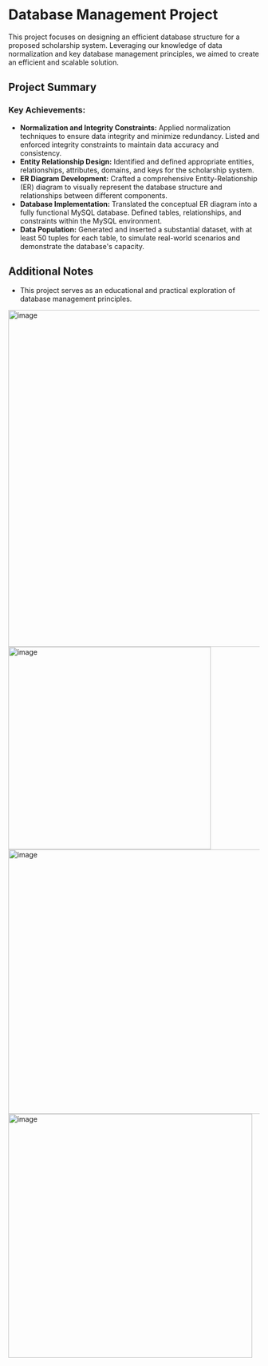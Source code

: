 # Database Management Project
This project focuses on designing an efficient database structure for a proposed scholarship system. Leveraging our knowledge of data normalization and key database management principles, we aimed to create an efficient and scalable solution.

## Project Summary

### Key Achievements:
- **Normalization and Integrity Constraints:** Applied normalization techniques to ensure data integrity and minimize redundancy. Listed and enforced integrity constraints to maintain data accuracy and consistency.
- **Entity Relationship Design:** Identified and defined appropriate entities, relationships, attributes, domains, and keys for the scholarship system.
- **ER Diagram Development:** Crafted a comprehensive Entity-Relationship (ER) diagram to visually represent the database structure and relationships between different components.
- **Database Implementation:** Translated the conceptual ER diagram into a fully functional MySQL database. Defined tables, relationships, and constraints within the MySQL environment.
- **Data Population:** Generated and inserted a substantial dataset, with at least 50 tuples for each table, to simulate real-world scenarios and demonstrate the database's capacity.

## Additional Notes

- This project serves as an educational and practical exploration of database management principles. 



<img width="675" alt="image" src="https://github.com/yomashie/Database_Management_Project/assets/48233225/81b6451f-54dc-4e9f-8bca-d756fb03f60d">


<img width="406" alt="image" src="https://github.com/yomashie/Database_Management_Project/assets/48233225/d609bbbb-4ff1-4090-8437-032c930dfb19">

<img width="530" alt="image" src="https://github.com/yomashie/Database_Management_Project/assets/48233225/337c9294-8eee-4c81-9481-8f1e9e6c63e5">

<img width="489" alt="image" src="https://github.com/yomashie/Database_Management_Project/assets/48233225/110049cd-932f-4aae-aacc-c36051f46219">


